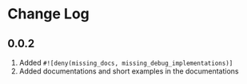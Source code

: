 # Change Log

## 0.0.2

1. Added `#![deny(missing_docs, missing_debug_implementations)]`
2. Added documentations and short examples in the documentations
